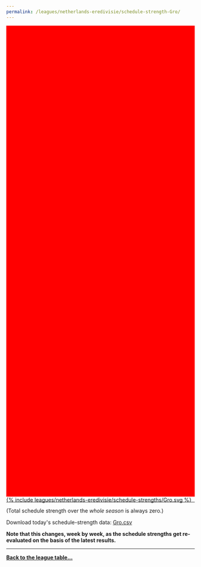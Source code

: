 ```yaml
---
permalink: /leagues/netherlands-eredivisie/schedule-strength-Gro/
---
```


<style>
.svg-wrap {
    background-color:red;
    height:0;
    padding-top:250%; /* 350px/550px */
    position: relative;
}

svg {
    background-color: white;
    height: 100%;
    display:block;
    width: 100%;
    position: absolute;
    top:0;
    left:0;
}
</style>


<div class="svg-wrap">
{% include leagues/netherlands-eredivisie/schedule-strengths/Gro.svg %}
</div>

-----

(Total schedule strength over the *whole season* is always zero.)


Download today's schedule-strength data: [Gro.csv](/assets/leagues/netherlands-eredivisie/2019/schedule-strengths/Gro.csv)

**Note that this changes, week by week, as the schedule strengths get re-evaluated on the
basis of the latest results.**

-----

[**Back to the league table...**](/leagues/netherlands-eredivisie)


